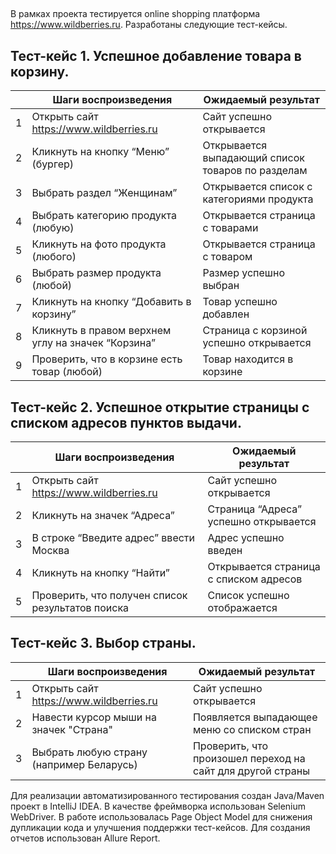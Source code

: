## 
В рамках проекта тестируется online shopping платформа https://www.wildberries.ru. Разработаны следующие тест-кейсы.

## Тест-кейс 1. Успешное добавление товара в корзину. 
|  |Шаги воспроизведения                              |Ожидаемый результат                              |
|--|--------------------------------------------------|-------------------------------------------------|
|1 |Открыть сайт https://www.wildberries.ru           |Сайт успешно открывается                         |
|2 |Кликнуть на кнопку “Меню” (бургер)                |Открывается выпадающий список товаров по разделам|
|3 |Выбрать раздел “Женщинам”                         |Открывается список с категориями продукта        |
|4 |Выбрать категорию продукта (любую)                |Открывается страница с товарами                  |
|5 |Кликнуть на фото продукта (любого)                |Открывается страница с товаром                   |
|6 |Выбрать размер продукта (любой)                   |Размер успешно выбран                            |
|7 |Кликнуть на кнопку “Добавить в корзину”           |Товар успешно добавлен                           |
|8 |Кликнуть в правом верхнем углу на значек “Корзина”|Страница с корзиной успешно открывается          |
|9 |Проверить, что в корзине есть товар (любой)       |Товар находится в корзине                        |

## Тест-кейс 2. Успешное открытие страницы с списком адресов пунктов выдачи.
|  |Шаги воспроизведения                              |Ожидаемый результат                              |
|--|--------------------------------------------------|-------------------------------------------------|
|1 |Открыть сайт https://www.wildberries.ru           |Сайт успешно открывается                         |
|2 |Кликнуть на значек “Адреса”                       |Страница “Адреса” успешно открывается            |
|3 |В строке “Введите адрес” ввести Москва            |Адрес успешно введен                             |
|4 |Кликнуть на кнопку “Найти”                        |Открывается страница с списком адресов           |
|5 |Проверить, что получен список результатов поиска  |Список успешно отображается                      |

## Тест-кейс 3. Выбор страны.
|  |Шаги воспроизведения                              |Ожидаемый результат                                       |
|--|--------------------------------------------------|----------------------------------------------------------|
|1 |Открыть сайт https://www.wildberries.ru           |Сайт успешно открывается                                  |
|2 |Навести курсор мыши на значек "Страна"            |Появляется выпадающее меню со списком стран               |
|3 |Выбрать любую страну (например Беларусь)          |Проверить, что произошел переход на сайт для другой страны|


Для реализации автоматизированного тестирования создан Java/Maven проект в IntelliJ IDEA. В качестве фреймворка использован Selenium WebDriver. 
В работе использовалась Page Object Model для снижения дупликации кода и улучшения поддержки тест-кейсов. 
Для создания отчетов использован Allure Report.


